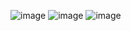 ![image](https://user-images.githubusercontent.com/83958152/226165001-9bedb32e-6bbc-469a-add8-8c9d74d7d5f1.png)
![image](https://user-images.githubusercontent.com/83958152/226165036-9cbae533-5611-4324-a598-ec22dba71b63.png)
![image](https://user-images.githubusercontent.com/83958152/226165046-297a9d8f-4f73-40cc-a8de-dab7958e8918.png)
